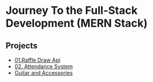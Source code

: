 # Journey To the Full-Stack Development (MERN Stack)

## Projects

- [01.Raffle Draw Api](/01-raffle-draw/readme.md)
- [02. Attendance System]()
- [Guitar and Accessories]()
